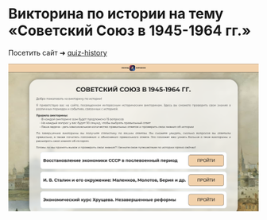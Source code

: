 # Викторина по истории на тему «Советский Союз в 1945-1964 гг.»
Посетить сайт ➜ [quiz-history](https://leonid-korobkov.github.io/quiz-history/)

![Дизайн главного экрана](/img/main-screenshot.png)